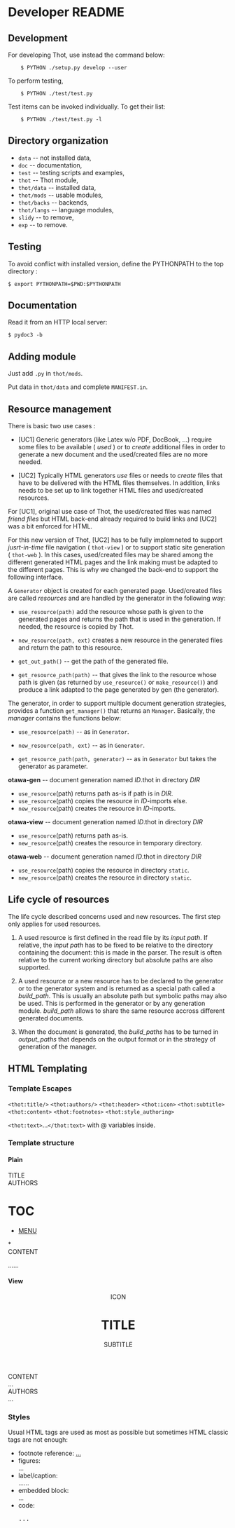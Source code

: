 # Developer README


## Development

For developing Thot, use instead the command below:
```
	$ PYTHON ./setup.py develop --user
```

To perform testing,
```
	$ PYTHON ./test/test.py
```

Test items can be invoked individually. To get their list:
```
	$ PYTHON ./test/test.py -l
```


## Directory organization

  * `data` -- not installed data,
  * `doc` -- documentation,
  * `test` -- testing scripts and examples,
  * `thot` -- Thot module,
  * `thot/data` -- installed data,
  * `thot/mods` -- usable modules,
  * `thot/backs` -- backends,
  * `thot/langs` -- language modules,
  * `slidy` -- to remove,
  * `exp` -- to remove.


## Testing

To avoid conflict with installed version, define the PYTHONPATH to the
top directory :

```
$ export PYTHONPATH=$PWD:$PYTHONPATH
```

## Documentation

Read it from an HTTP local server:
```
$ pydoc3 -b
```

## Adding module

Just add `.py` in `thot/mods`.

Put data in `thot/data` and complete `MANIFEST.in`.


## Resource management

There is basic two use cases :

* [UC1] Generic generators (like Latex w/o PDF, DocBook, ...) require some files to be available ( _used_ ) or to _create_ additional files in order to generate a new document and the used/created files are no more needed.

* [UC2] Typically HTML generators _use_ files or needs to _create_ files that have to be delivered with the HTML files themselves. In addition, links needs to be set up to link together HTML files and used/created resources.

For [UC1], original use case of Thot, the used/created files was named _friend files_ but HTML back-end already required to build links and [UC2] was a bit enforced for HTML.

For this new version of Thot, [UC2] has to be fully implemneted to support _jusrt-in-time_ file navigation ( ``thot-view`` ) or to support static site generation ( ``thot-web`` ). In this cases, used/created files may be shared among the different generated HTML pages and the link making must be adapted to the different pages. This is why we changed the back-end to support the following interface.

A ``Generator`` object is created for each generated page. Used/created files are called _resources_ and are handled by the generator in the following way:

  * ``use_resource(path)`` add the resource whose path is given to the generated pages and returns the path that is used in the generation. If needed, the resource is copied by Thot.

  * ``new_resource(path, ext)`` creates a new resource in the generated files and return the path to this resource.

  * ``get_out_path()`` -- get the path of the generated file.

  * ``get_resource_path(path)`` -- that gives the link to the resource whose path is given (as returned by ``use_resource()`` or ``make_resource()``) and produce a link adapted to the page generated by gen (the generator).


The generator, in order to support multiple document generation strategies, provides a function ``get_manager()`` that returns an ``Manager``. Basically, the _manager_ contains the functions below:

  * ``use_resource(path)`` -- as in ``Generator``.

  * ``new_resource(path, ext)`` -- as in ``Generator``.

  * ``get_resource_path(path, generator)`` -- as in ``Generator`` but takes the generator as parameter.

**otawa-gen** -- document generation named _ID_.thot in directory _DIR_
  * ``use_resource``(path) returns path as-is if path is in _DIR_.
  * ``use_resource``(path) copies the resource in _ID_-imports else.
  * ``new_resource``(path) creates the resource in _ID_-imports.

**otawa-view** -- document generation named _ID_.thot in directory _DIR_
  * ``use_resource``(path) returns path as-is.
  * ``new_resource``(path) creates the resource in temporary directory.

**otawa-web** -- document generation named _ID_.thot in directory _DIR_
  * ``use_resource``(path) copies the resource in directory ``static``.
  * ``new_resource``(path) creates the resource in directory ``static``.


## Life cycle of resources

The life cycle described concerns used and new resources. The first step only applies for used resources.

1. A used resource is first defined in the read file by its _input path_. If relative, the _input path_ has to be fixed to be relative to the directory containing the document: this is made in the parser. The result is often relative to the current working directory but absolute paths are also supported.

2. A used resource or a new resource has to be declared to the generator or to the generator system and is returned as a special path called a _build_path_. This is usually an absolute path but symbolic paths may also be used. This is performed in the generator or by any generation module. _build_path_ allows to share the same resource accross different generated documents.

3. When the document is generated, the _build_paths_ has to be turned in _output_paths_ that depends on the output format or in the strategy of generation of the manager.


## HTML Templating

### Template Escapes

`<thot:title/>`
`<thot:authors/>`
`<thot:header>`
`<thot:icon>`
`<thot:subtitle>`
`<thot:content>`
`<thot:footnotes>`
`<thot:style_authoring>`

`<thot:text>`...`</thot:text>` with @ variables inside.

### Template structure

#### Plain

<body><div class="main">
	<div class="header">
		<div class="title">TITLE</div>
		<div class="authors">AUTHORS</div>
	</div>
	<div class="toc">
		<h1>TOC</h1>
		<ul class="toc"><li><a href="...">MENU</a></li></ul>*
	</div>
	<div class="page">
		CONTENT
		<div class="footnotes">
			<p class="footnote"><a class="footnumber" name="...">...</a>...</p>
		</div>
	</div>
</div></body>


#### View

<body>
	<header>
		ICON
		<h1>TITLE</h1>
		SUBTITLE
	</header>
	<main>
		CONTENT
		<div class="footnotes">
		...
		</div>
	</main>
	<footer>
		<div class="authors">AUTHORS</div>
		<div class="tool-authors">...</div>
	</footer>
</body>


### Styles

Usual HTML tags are used as most as possible but sometimes HTML classic tags are not enough:

* footnote reference: <a class="footnumber" href="...">...</a>
* figures: <div class="figure">...</div>
* label/caption: <div class="label"><a name="..." class="label-ref">...</a>...</div>
* embedded block: <div class="BLOCK">...</div>
* code: <pre class="code">...</pre>









